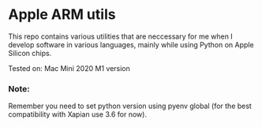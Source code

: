 # Apple ARM utils

This repo contains various utilities that are neccessary for me
when I develop software in various languages, mainly while using Python
on Apple Silicon chips.

Tested on: Mac Mini 2020 M1 version

### Note:
Remember you need to set python version using pyenv global (for the best compatibility with Xapian use 3.6 for now).
